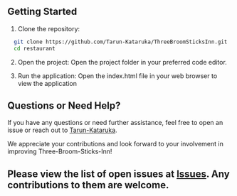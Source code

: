 
## Getting Started

1. Clone the repository:
```bash
  git clone https://github.com/Tarun-Kataruka/ThreeBroomSticksInn.git
  cd restaurant
```
2. Open the project:
Open the project folder in your preferred code editor.

3. Run the application:
Open the index.html file in your web browser to view the application



## Questions or Need Help?

If you have any questions or need further assistance, feel free to open an issue or reach out to [Tarun-Kataruka](https://github.com/Tarun-Kataruka).

We appreciate your contributions and look forward to your involvement in improving Three-Broom-Sticks-Inn!

## Please view the list of open issues at [Issues](https://github.com/Tarun-Kataruka/FindYourKick/issues). Any contributions to them are welcome.
